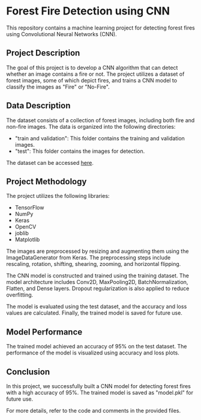 # Forest Fire Detection using CNN

This repository contains a machine learning project for detecting forest fires using Convolutional Neural Networks (CNN).

## Project Description

The goal of this project is to develop a CNN algorithm that can detect whether an image contains a fire or not. The project utilizes a dataset of forest images, some of which depict fires, and trains a CNN model to classify the images as "Fire" or "No-Fire".

## Data Description

The dataset consists of a collection of forest images, including both fire and non-fire images. The data is organized into the following directories:

- "train and validation": This folder contains the training and validation images.
- "test": This folder contains the images for detection.

The dataset can be accessed [here](https://www.kaggle.com/datasets/brsdincer/wildfire-detection-image-data).

## Project Methodology

The project utilizes the following libraries:

- TensorFlow
- NumPy
- Keras
- OpenCV
- joblib
- Matplotlib

The images are preprocessed by resizing and augmenting them using the ImageDataGenerator from Keras. The preprocessing steps include rescaling, rotation, shifting, shearing, zooming, and horizontal flipping.

The CNN model is constructed and trained using the training dataset. The model architecture includes Conv2D, MaxPooling2D, BatchNormalization, Flatten, and Dense layers. Dropout regularization is also applied to reduce overfitting.

The model is evaluated using the test dataset, and the accuracy and loss values are calculated. Finally, the trained model is saved for future use.

## Model Performance

The trained model achieved an accuracy of 95% on the test dataset. The performance of the model is visualized using accuracy and loss plots.

## Conclusion

In this project, we successfully built a CNN model for detecting forest fires with a high accuracy of 95%. The trained model is saved as "model.pkl" for future use.

For more details, refer to the code and comments in the provided files.
